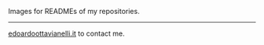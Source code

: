 Images for READMEs of my repositories.

---------

[edoardoottavianelli.it](https://www.edoardoottavianelli.it/) to contact me.
